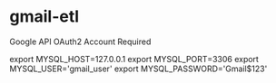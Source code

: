 # gmail-etl
Google API OAuth2 Account Required

export MYSQL_HOST=127.0.0.1
export MYSQL_PORT=3306
export MYSQL_USER='gmail_user'
export MYSQL_PASSWORD='Gmail$123'